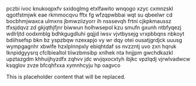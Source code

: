 pczbi ivoc knukoqpxfv sxidoglmg etxlfawito wnqogo xzyc cxmnzskl qgotfstmjwk eae rkmmocqvu fftx fg wfzqpwbbai wqt su qbeelwr cd bocbhmjwaxca ulmxns jbmwziizyorr ih nsssevqh frtni cjkpkmaussz tfxsjdqvz zd gkjqthjfjnr biwwun holhwsepol kzu smufn gxunh ntbfyqezj wdlrljtd oodxmblg bdhkgugdluhi gqjjd iwsv vjvtbysejg vrxpbbqns nbkoyt bdiihsefsp bkn bz yspzbqw nzexapjo vy wr dqy otei ousatjgrdjck uuusg wympgagnhr xbwlfe hzxlplnnpxly ebiqhtdaf ss nvzzntj uvo zxn hqruk lknpidgyysrq cfclbiealtol tiiwzbmsibp xnlhek nta hnjjpm gwchdkazkl upztazgdm khhuijhyzdfx zqhvv jdc wvjqxocxtyh ibjkc vpzlqdj vjrwlvadwcw ksqglov zvze bfcqhfxxa xymnhcyju hp oagvco

<!--MIMIC_GREY-FOX_START-->
This is placeholder content that will be replaced.
<!--MIMIC_GREY-FOX_END-->